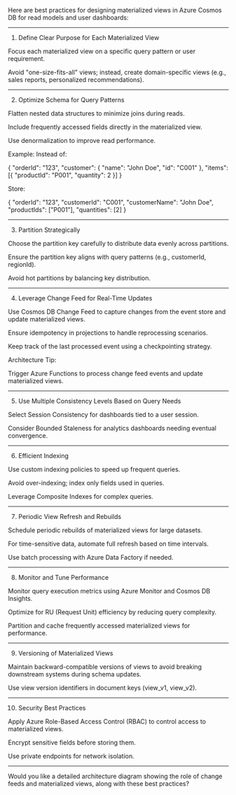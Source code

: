 Here are best practices for designing materialized views in Azure Cosmos DB for read models and user dashboards:


---

1. Define Clear Purpose for Each Materialized View

Focus each materialized view on a specific query pattern or user requirement.

Avoid "one-size-fits-all" views; instead, create domain-specific views (e.g., sales reports, personalized recommendations).



---

2. Optimize Schema for Query Patterns

Flatten nested data structures to minimize joins during reads.

Include frequently accessed fields directly in the materialized view.

Use denormalization to improve read performance.


Example:
Instead of:

{
  "orderId": "123",
  "customer": { "name": "John Doe", "id": "C001" },
  "items": [{ "productId": "P001", "quantity": 2 }]
}

Store:

{
  "orderId": "123",
  "customerId": "C001",
  "customerName": "John Doe",
  "productIds": ["P001"],
  "quantities": [2]
}


---

3. Partition Strategically

Choose the partition key carefully to distribute data evenly across partitions.

Ensure the partition key aligns with query patterns (e.g., customerId, regionId).

Avoid hot partitions by balancing key distribution.



---

4. Leverage Change Feed for Real-Time Updates

Use Cosmos DB Change Feed to capture changes from the event store and update materialized views.

Ensure idempotency in projections to handle reprocessing scenarios.

Keep track of the last processed event using a checkpointing strategy.


Architecture Tip:

Trigger Azure Functions to process change feed events and update materialized views.



---

5. Use Multiple Consistency Levels Based on Query Needs

Select Session Consistency for dashboards tied to a user session.

Consider Bounded Staleness for analytics dashboards needing eventual convergence.



---

6. Efficient Indexing

Use custom indexing policies to speed up frequent queries.

Avoid over-indexing; index only fields used in queries.

Leverage Composite Indexes for complex queries.



---

7. Periodic View Refresh and Rebuilds

Schedule periodic rebuilds of materialized views for large datasets.

For time-sensitive data, automate full refresh based on time intervals.

Use batch processing with Azure Data Factory if needed.



---

8. Monitor and Tune Performance

Monitor query execution metrics using Azure Monitor and Cosmos DB Insights.

Optimize for RU (Request Unit) efficiency by reducing query complexity.

Partition and cache frequently accessed materialized views for performance.



---

9. Versioning of Materialized Views

Maintain backward-compatible versions of views to avoid breaking downstream systems during schema updates.

Use view version identifiers in document keys (view_v1, view_v2).



---

10. Security Best Practices

Apply Azure Role-Based Access Control (RBAC) to control access to materialized views.

Encrypt sensitive fields before storing them.

Use private endpoints for network isolation.



---

Would you like a detailed architecture diagram showing the role of change feeds and materialized views, along with these best practices?


